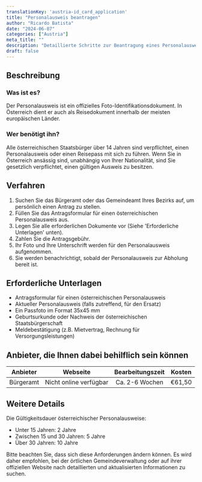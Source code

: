 ```yaml
---
translationKey: 'austria-id_card_application'
title: "Personalausweis beantragen"
author: "Ricardo Batista"
date: "2024-06-07"
categories: ["Austria"]
meta_title: ""
description: "Detaillierte Schritte zur Beantragung eines Personalausweises in Österreich."
draft: false
---
```


## Beschreibung
### Was ist es?
Der Personalausweis ist ein offizielles Foto-Identifikationsdokument. In Österreich dient er auch als Reisedokument innerhalb der meisten europäischen Länder.

### Wer benötigt ihn?
Alle österreichischen Staatsbürger über 14 Jahren sind verpflichtet, einen Personalausweis oder einen Reisepass mit sich zu führen. Wenn Sie in Österreich ansässig sind, unabhängig von Ihrer Nationalität, sind Sie gesetzlich verpflichtet, einen gültigen Ausweis zu besitzen.

## Verfahren
1. Suchen Sie das Bürgeramt oder das Gemeindeamt Ihres Bezirks auf, um persönlich einen Antrag zu stellen.
2. Füllen Sie das Antragsformular für einen österreichischen Personalausweis aus.
3. Legen Sie alle erforderlichen Dokumente vor (Siehe 'Erforderliche Unterlagen' unten).
4. Zahlen Sie die Antragsgebühr.
5. Ihr Foto und Ihre Unterschrift werden für den Personalausweis aufgenommen.
6. Sie werden benachrichtigt, sobald der Personalausweis zur Abholung bereit ist.

## Erforderliche Unterlagen
- Antragsformular für einen österreichischen Personalausweis
- Aktueller Personalausweis (falls zutreffend, für den Ersatz)
- Ein Passfoto im Format 35x45 mm
- Geburtsurkunde oder Nachweis der österreichischen Staatsbürgerschaft
- Meldebestätigung (z.B. Mietvertrag, Rechnung für Versorgungsleistungen)

## Anbieter, die Ihnen dabei behilflich sein können

| Anbieter        |     Webseite     |     Bearbeitungszeit    |       Kosten      |
| --------------- | --------------- |  :-------------: | :-------------: |
| Bürgeramt      |  Nicht online verfügbar       |      Ca. 2-6 Wochen      |        €61,50       |

## Weitere Details
Die Gültigkeitsdauer österreichischer Personalausweise:
- Unter 15 Jahren: 2 Jahre
- Zwischen 15 und 30 Jahren: 5 Jahre
- Über 30 Jahren: 10 Jahre

Bitte beachten Sie, dass sich diese Anforderungen ändern können. Es wird daher empfohlen, bei der örtlichen Gemeindeverwaltung oder auf ihrer offiziellen Website nach detaillierten und aktualisierten Informationen zu suchen.